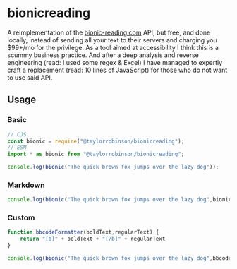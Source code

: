# bionicreading

A reimplementation of the [bionic-reading.com](https://bionic-reading.com) API, but free, and done locally, instead of sending all your text to their servers and charging you $99+/mo for the privilege. As a tool aimed at accessibility I think this is a scummy business practice. And after a deep analysis and reverse engineering (read: I used some regex & Excel) I have managed to expertly craft a replacement (read: 10 lines of JavaScript) for those who do not want to use said API.

## Usage

### Basic
```js
// CJS
const bionic = require("@taylorrobinson/bionicreading");
// ESM
import * as bionic from "@taylorrobinson/bionicreading";

console.log(bionic("The quick brown fox jumps over the lazy dog"));
```

### Markdown
```js
console.log(bionic("The quick brown fox jumps over the lazy dog",bionic.md));
```

### Custom
```js
function bbcodeFormatter(boldText,regularText) {
    return "[b]" + boldText + "[/b]" + regularText
}

console.log(bionic("The quick brown fox jumps over the lazy dog",bbcodeFormatter));
```

